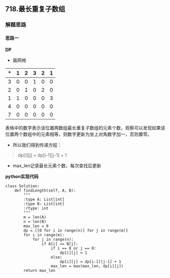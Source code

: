 ## 718.最长重复子数组
### 解题思路
#### 思路一
**DP**
-  画网格

*|1|2|3|2|1
---|---|---|---|---|---|
3| 0|0|1|0|0|
2| 0|1|0|2|0
1|1|0|0|0|3
4|0|0|0|0|0
7|0|0|0|0|0|

表格中的数字表示该位置两数组最长重复子数组的元素个数，观察可以发现如果该位置两个数组中的元素相等，则数字更新为坐上对角数字加一，否则置零。
- 所以我们得到传递方程：
>  dp[i][j] = dp[i-1][j-1] + 1
- max_len记录最长元素个数，每次查找后更新



**python实现代码**
```
class Solution:
    def findLength(self, A, B):
        """
        :type A: List[int]
        :type B: List[int]
        :rtype: int
        """
        m = len(A)
        n = len(B)
        max_len = 0
        dp = [[0 for i in range(n)] for j in range(m)]
        for i in range(m):
            for j in range(n):
                if A[i] == B[j]:
                    if i == 0 or j == 0:
                        dp[i][j] = 1
                    else:
                        dp[i][j] = dp[i-1][j-1] + 1
                    max_len = max(max_len, dp[i][j])
        return max_len

```

